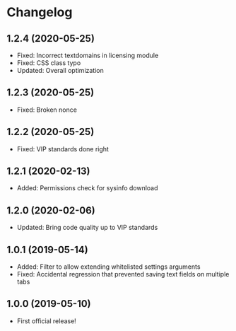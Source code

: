 # Changelog

## 1.2.4 (2020-05-25)

* Fixed: Incorrect textdomains in licensing module
* Fixed: CSS class typo
* Updated: Overall optimization

## 1.2.3 (2020-05-25)

* Fixed: Broken nonce

## 1.2.2 (2020-05-25)

* Fixed: VIP standards done right

## 1.2.1 (2020-02-13)

* Added: Permissions check for sysinfo download

## 1.2.0 (2020-02-06)

* Updated: Bring code quality up to VIP standards

## 1.0.1 (2019-05-14)

* Added: Filter to allow extending whitelisted settings arguments
* Fixed: Accidental regression that prevented saving text fields on multiple tabs

## 1.0.0 (2019-05-10)

* First official release!
